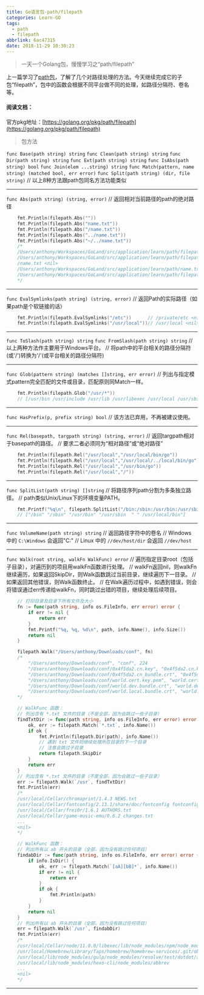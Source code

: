 ```yaml
---
title: Go语言包-path/filepath
categories: Learn-GO
tags:
  - path
  - filepath
abbrlink: 6ac47315
date: 2018-11-29 10:30:23
---
```


> 一天一个Golang包，慢慢学习之“path/filepath”

上一篇学习了[path包](./66c90df8.html)，了解了几个对路径处理的方法。今天继续完成它的子包“filepath”，包中的函数会根据不同平台做不同的处理，如路径分隔符、卷名等。

#### 阅读文档：

官方pkg地址：[https://golang.org/pkg/path/filepath](https://golang.org/pkg/path/filepath)

> 包方法

`func Base(path string) string`
`func Clean(path string) string`
`func Dir(path string) string`
`func Ext(path string) string`
`func IsAbs(path string) bool`
`func Join(elem ...string) string`
`func Match(pattern, name string) (matched bool, err error)`
`func Split(path string) (dir, file string)`
// 以上8种方法跟path包同名方法功能类似

<!---more--->

***

`func Abs(path string) (string, error)`
// 返回相对当前路径的path的绝对路径

```Go
	fmt.Println(filepath.Abs(""))
	fmt.Println(filepath.Abs("name.txt"))
	fmt.Println(filepath.Abs("/name.txt"))
	fmt.Println(filepath.Abs("../name.txt"))
	fmt.Println(filepath.Abs("~/../name.txt"))
	/*
	/Users/anthony/Workspaces/GoLand/src/application/learn/path/filepath <nil>
	/Users/anthony/Workspaces/GoLand/src/application/learn/path/filepath/name.txt <nil>
	/name.txt <nil>
	/Users/anthony/Workspaces/GoLand/src/application/learn/path/name.txt <nil>
	/Users/anthony/Workspaces/GoLand/src/application/learn/path/filepath/name.txt <nil>
	*/
```
***

`func EvalSymlinks(path string) (string, error)`
// 返回Path的实际路径（如果path是个软链接的话）

```Go
	fmt.Println(filepath.EvalSymlinks("/etc"))		// /private/etc <nil>
	fmt.Println(filepath.EvalSymlinks("/usr/local"))// /usr/local <nil>
```
***

`func ToSlash(path string) string`
`func FromSlash(path string) string`
// 以上两种方法作主要用于Windows平台。
// 将path中的平台相关的路径分隔符(或'/')转换为'/'(或平台相关的路径分隔符)
***

`func Glob(pattern string) (matches []string, err error)`
// 列出与指定模式pattern完全匹配的文件或目录，匹配原则同Match一样。

```Go
	fmt.Println(filepath.Glob("/usr/*"))
	// [/usr/bin /usr/include /usr/lib /usr/libexec /usr/local /usr/sbin /usr/share /usr/standalone] <nil>
```
***

`func HasPrefix(p, prefix string) bool`
// 该方法已弃用，不再被建议使用。
***

`func Rel(basepath, targpath string) (string, error)`
// 返回targpath相对于basepath的路径。
// 要求二者必须同为“相对路径”或“绝对路径”

```Go
	fmt.Println(filepath.Rel("/usr/local","/usr/local/bin/go"))			// bin/go <nil>
	fmt.Println(filepath.Rel("/usr/local","/usr/local/../local/bin/go"))// bin/go <nil>
	fmt.Println(filepath.Rel("/usr/local","/usr/bin/go"))				// ../bin/go <nil>
	fmt.Println(filepath.Rel("/usr/local","/"))							// ../.. <nil>
```
***

`func SplitList(path string) []string`
// 将路径序列path分割为多条独立路径。
// path类似Unix/Linux下的环境变量PATH。

```Go
	fmt.Printf("%q\n", filepath.SplitList("/bin:/sbin:/usr/bin:/usr/sbin  : /usr/local/bin"))
	// ["/bin" "/sbin" "/usr/bin" "/usr/sbin  " " /usr/local/bin"]
```
***

`func VolumeName(path string) string`
// 返回路径字符中的卷名
// Windows 中的 `C:\Windows` 会返回"C:"
// Linux 中的 `//dev/host/dir` 会返回 `//dev/host`
***

`func Walk(root string, walkFn WalkFunc) error`
// 遍历指定目录root（包括子目录），对遍历到的项目用walkFn函数进行处理。
// walkFn返回nil，则walkFn继续遍历，如果返回SkipDir，则Walk函数跳过当前目录，继续遍历下一目录。
// 如果返回其他错误，则Walk函数终止。
// 在Walk遍历过程中，如遇到错误，则会将错误通过err传递给walkFn，同时跳过出错的项目，继续处理后续项目。

```Go
	// 打印目录及目录下所有文件及大小
	fn := func(path string, info os.FileInfo, err error) error {
		if err != nil {
			return err
		}
		fmt.Printf("%q, %q, %d\n", path, info.Name(), info.Size())
		return nil
	}

	filepath.Walk("/Users/anthony/Downloads/conf", fn)
	/*
		"/Users/anthony/Downloads/conf", "conf", 224
		"/Users/anthony/Downloads/conf/0x4f5da2.cn.key", "0x4f5da2.cn.key", 1700
		"/Users/anthony/Downloads/conf/0x4f5da2.cn_bundle.crt", "0x4f5da2.cn_bundle.crt", 3323
		"/Users/anthony/Downloads/conf/world.cert.key.pem", "world.cert.key.pem", 1675
		"/Users/anthony/Downloads/conf/world.dev.bundle.crt", "world.dev.bundle.crt", 2802
		"/Users/anthony/Downloads/conf/world.local.bundle.crt", "world.local.bundle.crt", 2863
	*/

	// WalkFunc 函数：
	// 列出含有 *.txt 文件的目录（不是全部，因为会跳过一些子目录）
	findTxtDir := func(path string, info os.FileInfo, err error) error {
		ok, err := filepath.Match(`*.txt`, info.Name())
		if ok {
			fmt.Println(filepath.Dir(path), info.Name())
			// 遇到 txt 文件则继续处理所在目录的下一个目录
			// 注意会跳过子目录
			return filepath.SkipDir
		}
		return err
	}
	// 列出含有 *.txt 文件的目录（不是全部，因为会跳过一些子目录）
	err := filepath.Walk(`/usr`, findTxtDir)
	fmt.Println(err)
	/*
	/usr/local/Cellar/chromaprint/1.4.3 NEWS.txt
	/usr/local/Cellar/fontconfig/2.13.1/share/doc/fontconfig fontconfig-devel.txt
	/usr/local/Cellar/frei0r/1.6.1 AUTHORS.txt
	/usr/local/Cellar/game-music-emu/0.6.2 changes.txt
	...
	<nil>
	*/

	// WalkFunc 函数：
	// 列出所有以 ab 开头的目录（全部，因为没有跳过任何项目）
	findabDir := func(path string, info os.FileInfo, err error) error {
		if info.IsDir() {
			ok, err := filepath.Match(`[aA][bB]*`, info.Name())
			if err != nil {
				return err
			}
			if ok {
				fmt.Println(path)
			}
		}
		return nil
	}
	// 列出所有以 ab 开头的目录（全部，因为没有跳过任何项目）
	err = filepath.Walk(`/usr`, findabDir)
	fmt.Println(err)
	/*
	/usr/local/Cellar/node/11.0.0/libexec/lib/node_modules/npm/node_modules/abbrev
	/usr/local/Homebrew/Library/Taps/homebrew/homebrew-services/.git/objects/ab
	/usr/local/lib/node_modules/gulp/node_modules/resolve/test/dotdot/abc
	/usr/local/lib/node_modules/hexo-cli/node_modules/abbrev
	...
	<nil>
	*/

```
***



